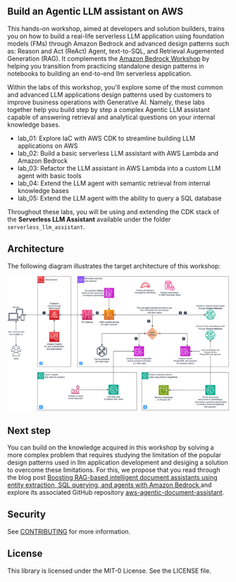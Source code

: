 ## Build an Agentic LLM assistant on AWS

This hands-on workshop, aimed at developers and solution builders, trains you on how to build a real-life serverless LLM application using foundation models (FMs) through Amazon Bedrock and advanced design patterns such as: Reason and Act (ReAct) Agent, text-to-SQL, and Retrieval Augemented Generation (RAG).
It complements the [Amazon Bedrock Workshop](https://github.com/aws-samples/amazon-bedrock-workshop) by helping you transition from practicing standalone design patterns in notebooks to building an end-to-end llm serverless application.

Within the labs of this workshop, you'll explore some of the most common and advanced LLM applications design patterns used by customers to improve business operations with Generative AI.
Namely, these labs together help you build step by step a complex Agentic LLM assistant capable of answering retrieval and analytical questions on your internal knowledge bases.

* lab_01: Explore IaC with AWS CDK to streamline building LLM applications on AWS
* lab_02: Build a basic serverless LLM assistant with AWS Lambda and Amazon Bedrock
* lab_03: Refactor the LLM assistant in AWS Lambda into a custom LLM agent with basic tools
* lab_04: Extend the LLM agent with semantic retrieval from internal knowledge bases
* lab_05: Extend the LLM agent with the ability to query a SQL database

<!--* lab_6: Front end application-->

Throughout these labs, you will be using and extending the CDK stack of the **Serverless LLM Assistant** available under the folder `serverless_llm_assistant`.

## Architecture

The following diagram illustrates the target architecture of this workshop:

![Agentic Assistant workshop Architecture](assets/agentic-assistant-workshop-architecture.png)

## Next step

You can build on the knowledge acquired in this workshop by solving a more complex problem that requires studying the limitation of the popular design patterns used in llm application development and desiging a solution to overcome these limitations.
For this, we propose that you read through the blog post [Boosting RAG-based intelligent document assistants using entity extraction, SQL querying, and agents with Amazon Bedrock
](https://aws.amazon.com/blogs/machine-learning/boosting-rag-based-intelligent-document-assistants-using-entity-extraction-sql-querying-and-agents-with-amazon-bedrock/) and explore its associated GitHub repository [aws-agentic-document-assistant](https://github.com/aws-samples/aws-agentic-document-assistant/).

## Security

See [CONTRIBUTING](CONTRIBUTING.md#security-issue-notifications) for more information.

## License

This library is licensed under the MIT-0 License. See the LICENSE file.
